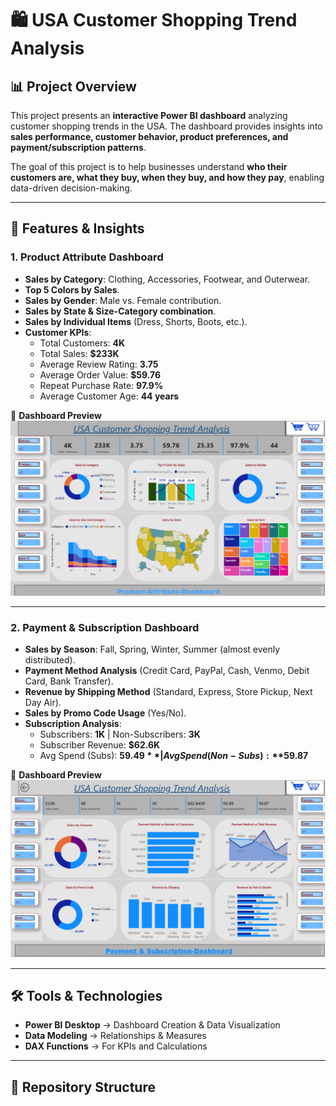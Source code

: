 # 🛍️ USA Customer Shopping Trend Analysis  

## 📊 Project Overview  
This project presents an **interactive Power BI dashboard** analyzing customer shopping trends in the USA. The dashboard provides insights into **sales performance, customer behavior, product preferences, and payment/subscription patterns**.  

The goal of this project is to help businesses understand **who their customers are, what they buy, when they buy, and how they pay**, enabling data-driven decision-making.  

---

## 🚀 Features & Insights  

### 1. **Product Attribute Dashboard**  
- **Sales by Category**: Clothing, Accessories, Footwear, and Outerwear.  
- **Top 5 Colors by Sales**.  
- **Sales by Gender**: Male vs. Female contribution.  
- **Sales by State & Size-Category combination**.  
- **Sales by Individual Items** (Dress, Shorts, Boots, etc.).  
- **Customer KPIs**:  
  - Total Customers: **4K**  
  - Total Sales: **$233K**  
  - Average Review Rating: **3.75**  
  - Average Order Value: **$59.76**  
  - Repeat Purchase Rate: **97.9%**  
  - Average Customer Age: **44 years**  

📌 **Dashboard Preview**  
![Product Attribute Dashboard](p1.png)  

---

### 2. **Payment & Subscription Dashboard**  
- **Sales by Season**: Fall, Spring, Winter, Summer (almost evenly distributed).  
- **Payment Method Analysis** (Credit Card, PayPal, Cash, Venmo, Debit Card, Bank Transfer).  
- **Revenue by Shipping Method** (Standard, Express, Store Pickup, Next Day Air).  
- **Sales by Promo Code Usage** (Yes/No).  
- **Subscription Analysis**:  
  - Subscribers: **1K** | Non-Subscribers: **3K**  
  - Subscriber Revenue: **$62.6K**  
  - Avg Spend (Subs): **$59.49** | Avg Spend (Non-Subs): **$59.87**  

📌 **Dashboard Preview**  
![Payment & Subscription Dashboard](p2.png)  

---

## 🛠️ Tools & Technologies  
- **Power BI Desktop** → Dashboard Creation & Data Visualization  
- **Data Modeling** → Relationships & Measures  
- **DAX Functions** → For KPIs and Calculations  

---

## 📂 Repository Structure  

